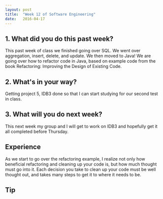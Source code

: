 ```yaml
---
layout: post
title:  "Week 12 of Software Engineering"
date:   2016-04-17
---
```


<h2>1. What did you do this past week?</h2>
This past week of class we finished going over SQL. We went over aggregation,
insert, delete, and update. We then moved to Java! We are going over how to
refactor code in Java, based on example code from the book Refactoring:
Improving the Design of Existing Code.

<h2>2. What's in your way?</h2>
Getting project 5, IDB3 done so that I can start studying for our second test in
class.

<h2>3. What will you do next week?</h2>
This next week my group and I will get to work on IDB3 and hopefully get it all
completed before Thursday.

<h2>Experience</h2>
As we start to go over the refactoring example, I realize not only how beneficial
refactoring and cleaning up your code is, but how much thought must go into it.
Each decision you take to clean up your code must be well thought out, and takes
many steps to get it to where it needs to be.

<h2>Tip</h2>
